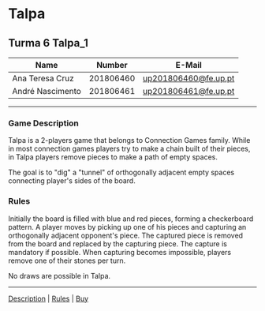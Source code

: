 # Talpa

## Turma 6 Talpa_1
| Name             | Number    | E-Mail               |
| ---------------- | --------- | ---------------------|
| Ana Teresa Cruz  | 201806460 | up201806460@fe.up.pt |
| André Nascimento | 201806461 | up201806461@fe.up.pt |

---

### Game Description 

Talpa is a 2-players game that belongs to Connection Games family. While in most connection games players try to make a chain built of their pieces, in Talpa players remove pieces to make a path of empty spaces.

The goal is to "dig" a "tunnel" of orthogonally adjacent empty spaces connecting player's sides of the board.

### Rules

Initially the board is filled with blue and red pieces, forming a checkerboard pattern. A player moves by picking up one of his pieces and capturing an orthogonally adjacent opponent's piece. The captured piece is removed from the board and replaced by the capturing piece. The capture is mandatory if possible. When capturing becomes impossible, players remove one of their stones per turn.

No draws are possible in Talpa.

---

[Description](https://www.boardgamegeek.com/boardgame/80657/talpa) | [Rules](https://nestorgames.com/rulebooks/TALPA_EN.pdf) | [Buy](https://nestorgames.com/#talpa_detail)

